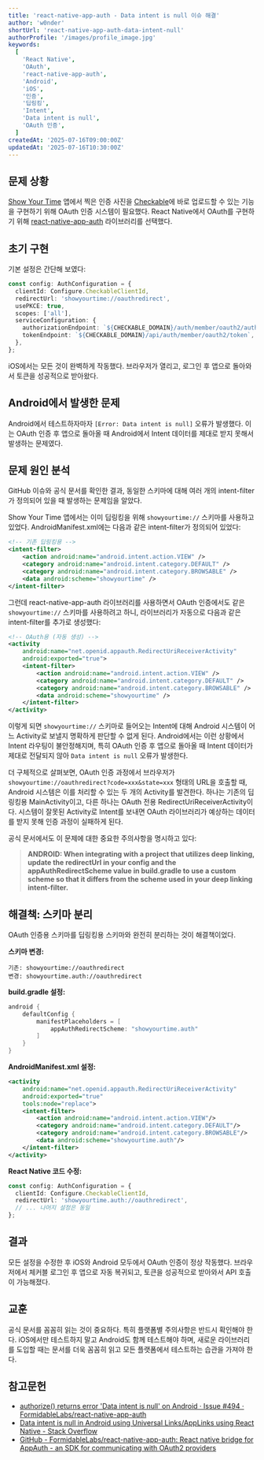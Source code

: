 ```yaml
---
title: 'react-native-app-auth - Data intent is null 이슈 해결'
author: 'w0nder'
shortUrl: 'react-native-app-auth-data-intent-null'
authorProfile: '/images/profile_image.jpg'
keywords:
  [
    'React Native',
    'OAuth',
    'react-native-app-auth',
    'Android',
    'iOS',
    '인증',
    '딥링킹',
    'Intent',
    'Data intent is null',
    'OAuth 인증',
  ]
createdAt: '2025-07-16T09:00:00Z'
updatedAt: '2025-07-16T10:30:00Z'
---
```


## 문제 상황

[Show Your Time](https://showyourti.me) 앱에서 찍은 인증 사진을 [Checkable](https://checkable.app)에 바로 업로드할 수 있는 기능을 구현하기 위해 OAuth 인증 시스템이 필요했다. React Native에서 OAuth를 구현하기 위해 [react-native-app-auth](https://github.com/FormidableLabs/react-native-app-auth) 라이브러리를 선택했다.

<link-preview url="https://showyourti.me" title="Show Your Time" target="_blank" image="https://www.showyourti.me/images/og.png">
</link-preview>

<link-preview url="https://checkable.app" title="Checkable" target="_blank" image="https://www.checkable.app/images/og.png">
</link-preview>

## 초기 구현

기본 설정은 간단해 보였다:

```typescript
const config: AuthConfiguration = {
  clientId: Configure.CheckableClientId,
  redirectUrl: 'showyourtime://oauthredirect',
  usePKCE: true,
  scopes: ['all'],
  serviceConfiguration: {
    authorizationEndpoint: `${CHECKABLE_DOMAIN}/auth/member/oauth2/authorize`,
    tokenEndpoint: `${CHECKABLE_DOMAIN}/api/auth/member/oauth2/token`,
  },
};
```

iOS에서는 모든 것이 완벽하게 작동했다. 브라우저가 열리고, 로그인 후 앱으로 돌아와서 토큰을 성공적으로 받아왔다.

## Android에서 발생한 문제

Android에서 테스트하자마자 `[Error: Data intent is null]` 오류가 발생했다. 이는 OAuth 인증 후 앱으로 돌아올 때 Android에서 Intent 데이터를 제대로 받지 못해서 발생하는 문제였다.

## 문제 원인 분석

GitHub 이슈와 공식 문서를 확인한 결과, 동일한 스키마에 대해 여러 개의 intent-filter가 정의되어 있을 때 발생하는 문제임을 알았다.

Show Your Time 앱에서는 이미 딥링킹을 위해 `showyourtime://` 스키마를 사용하고 있었다. AndroidManifest.xml에는 다음과 같은 intent-filter가 정의되어 있었다:

```xml
<!-- 기존 딥링킹용 -->
<intent-filter>
    <action android:name="android.intent.action.VIEW" />
    <category android:name="android.intent.category.DEFAULT" />
    <category android:name="android.intent.category.BROWSABLE" />
    <data android:scheme="showyourtime" />
</intent-filter>
```

그런데 react-native-app-auth 라이브러리를 사용하면서 OAuth 인증에서도 같은 `showyourtime://` 스키마를 사용하려고 하니, 라이브러리가 자동으로 다음과 같은 intent-filter를 추가로 생성했다:

```xml
<!-- OAuth용 (자동 생성) -->
<activity
    android:name="net.openid.appauth.RedirectUriReceiverActivity"
    android:exported="true">
    <intent-filter>
        <action android:name="android.intent.action.VIEW" />
        <category android:name="android.intent.category.DEFAULT" />
        <category android:name="android.intent.category.BROWSABLE" />
        <data android:scheme="showyourtime" />
    </intent-filter>
</activity>
```

이렇게 되면 `showyourtime://` 스키마로 들어오는 Intent에 대해 Android 시스템이 어느 Activity로 보낼지 명확하게 판단할 수 없게 된다. Android에서는 이런 상황에서 Intent 라우팅이 불안정해지며, 특히 OAuth 인증 후 앱으로 돌아올 때 Intent 데이터가 제대로 전달되지 않아 `Data intent is null` 오류가 발생한다.

더 구체적으로 살펴보면, OAuth 인증 과정에서 브라우저가 `showyourtime://oauthredirect?code=xxx&state=xxx` 형태의 URL을 호출할 때, Android 시스템은 이를 처리할 수 있는 두 개의 Activity를 발견한다. 하나는 기존의 딥링킹용 MainActivity이고, 다른 하나는 OAuth 전용 RedirectUriReceiverActivity이다. 시스템이 잘못된 Activity로 Intent를 보내면 OAuth 라이브러리가 예상하는 데이터를 받지 못해 인증 과정이 실패하게 된다.

공식 문서에서도 이 문제에 대한 중요한 주의사항을 명시하고 있다:

> **ANDROID: When integrating with a project that utilizes deep linking, update the redirectUrl in your config and the appAuthRedirectScheme value in build.gradle to use a custom scheme so that it differs from the scheme used in your deep linking intent-filter.**

## 해결책: 스키마 분리

OAuth 인증용 스키마를 딥링킹용 스키마와 완전히 분리하는 것이 해결책이었다.

**스키마 변경:**

```
기존: showyourtime://oauthredirect
변경: showyourtime.auth://oauthredirect
```

**build.gradle 설정:**

```gradle
android {
    defaultConfig {
        manifestPlaceholders = [
            appAuthRedirectScheme: "showyourtime.auth"
        ]
    }
}
```

**AndroidManifest.xml 설정:**

```xml
<activity
    android:name="net.openid.appauth.RedirectUriReceiverActivity"
    android:exported="true"
    tools:node="replace">
    <intent-filter>
        <action android:name="android.intent.action.VIEW"/>
        <category android:name="android.intent.category.DEFAULT"/>
        <category android:name="android.intent.category.BROWSABLE"/>
        <data android:scheme="showyourtime.auth"/>
    </intent-filter>
</activity>
```

**React Native 코드 수정:**

```typescript
const config: AuthConfiguration = {
  clientId: Configure.CheckableClientId,
  redirectUrl: 'showyourtime.auth://oauthredirect',
  // ... 나머지 설정은 동일
};
```

## 결과

모든 설정을 수정한 후 iOS와 Android 모두에서 OAuth 인증이 정상 작동했다. 브라우저에서 체커블 로그인 후 앱으로 자동 복귀되고, 토큰을 성공적으로 받아와서 API 호출이 가능해졌다.

## 교훈

공식 문서를 꼼꼼히 읽는 것이 중요하다. 특히 플랫폼별 주의사항은 반드시 확인해야 한다. iOS에서만 테스트하지 말고 Android도 함께 테스트해야 하며, 새로운 라이브러리를 도입할 때는 문서를 더욱 꼼꼼히 읽고 모든 플랫폼에서 테스트하는 습관을 가져야 한다.

## 참고문헌

- [authorize() returns error 'Data intent is null' on Android · Issue #494 · FormidableLabs/react-native-app-auth](https://github.com/FormidableLabs/react-native-app-auth/issues/494#issuecomment-728962072)
- [Data intent is null in Android using Universal Links/AppLinks using React Native - Stack Overflow](https://stackoverflow.com/questions/75873663/data-intent-is-null-in-android-using-universal-links-applinks-using-react-native)
- [GitHub - FormidableLabs/react-native-app-auth: React native bridge for AppAuth - an SDK for communicating with OAuth2 providers](https://github.com/FormidableLabs/react-native-app-auth?tab=readme-ov-file#notes)
